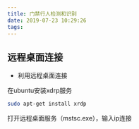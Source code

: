 ```yaml
---
title: 门禁行人检测和识别
date: 2019-07-23 10:29:26
tags:
---
```



## 远程桌面连接

* 利用远程桌面连接

在ubuntu安装xdrp服务
``` bash
sudo apt-get install xrdp
```
打开远程桌面服务（mstsc.exe），输入ip连接






















